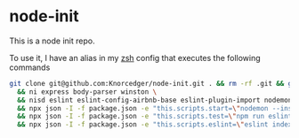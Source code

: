 # node-init

This is a node init repo.

To use it, I have an alias in my [zsh](http://ohmyz.sh/) config that executes the following commands

```sh
git clone git@github.com:Knorcedger/node-init.git . && rm -rf .git && git init && npm init -y \
  && ni express body-parser winston \
  && nisd eslint eslint-config-airbnb-base eslint-plugin-import nodemon \
  && npx json -I -f package.json -e "this.scripts.start=\"nodemon --inspect --experimental-modules\"" \
  && npx json -I -f package.json -e "this.scripts.test=\"npm run eslint\"" \
  && npx json -I -f package.json -e "this.scripts.eslint=\"eslint index.mjs modules/**\""'
```
